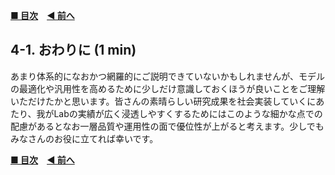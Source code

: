 **[■ 目次](https://github.com/CyberAgentAILab/model-acceleration-tutorial/tree/main?tab=readme-ov-file#table-of-contents)**　**[◀ 前へ](https://github.com/CyberAgentAILab/model-acceleration-tutorial/blob/main/03_Design/3_2_1-Preparing_the_environment_for_hands-on.md)**

## 4-1. おわりに (1 min)
あまり体系的になおかつ網羅的にご説明できていないかもしれませんが、モデルの最適化や汎用性を高めるために少しだけ意識しておくほうが良いことをご理解いただけたかと思います。皆さんの素晴らしい研究成果を社会実装していくにあたり、我がLabの実績が広く浸透しやすくするためにはこのような細かな点での配慮があるとなお一層品質や運用性の面で優位性が上がると考えます。少しでもみなさんのお役に立てれば幸いです。

**[■ 目次](https://github.com/CyberAgentAILab/model-acceleration-tutorial/tree/main?tab=readme-ov-file#table-of-contents)**　**[◀ 前へ](https://github.com/CyberAgentAILab/model-acceleration-tutorial/blob/main/03_Design/3_2_1-Preparing_the_environment_for_hands-on.md)**
